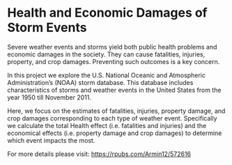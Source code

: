# Health and Economic Damages of Storm Events

Severe weather events and storms yield both public health problems and economic damages in the society. They can cause fatalities, injuries, property, and crop damages. Preventing such outcomes is a key concern.

In this project we explore the U.S. National Oceanic and Atmospheric Administration’s (NOAA) storm database. This database includes characteristics of storms and weather events in the United States from the year 1950 till November 2011.

Here, we focus on the estimates of fatalities, injuries, property damage, and crop damages corresponding to each type of weather event. Specifically we calculate the total Health effect (i.e. fatalities and injuries) and the economical effects (i.e. property damage and crop damages) to determine which event impacts the most.

For more details please visit: https://rpubs.com/Armin12/572616
